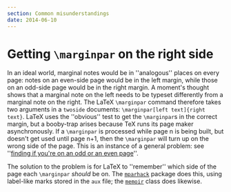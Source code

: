 ```yaml
---
section: Common misunderstandings
date: 2014-06-10
---
```

# Getting `\marginpar` on the right side

In an ideal world, marginal notes would be in ''analogous'' places on
every page: notes on an even-side page would be in the left margin,
while those on an odd-side page would be in the right margin.  A
moment's thought shows that a marginal note on the left needs to be
typeset differently from a marginal note on the right.  The LaTeX
`\marginpar` command therefore takes two arguments in a
`twoside` documents: 
`\marginpar[left text]{right text}`.  LaTeX uses the
''obvious'' test to
get the `\marginpar`s in the correct margin, but a booby-trap arises
because TeX runs its page maker asynchronously.  If a
`\marginpar` is processed while page n is being built, but
doesn't get used until page n+1, then the `\marginpar` will turn
up on the wrong side of the page.  This is an instance of a general
problem: see
''[finding if you're on an odd or an even page](FAQ-oddpage.md)''.

The solution to the problem is for LaTeX to ''remember'' which side
of the page each `\marginpar` _should_ be on.  The
[`mparhack`](https://ctan.org/pkg/mparhack) package does this, using label-like marks stored in
the `aux` file; the [`memoir`](https://ctan.org/pkg/memoir) class does likewise.

